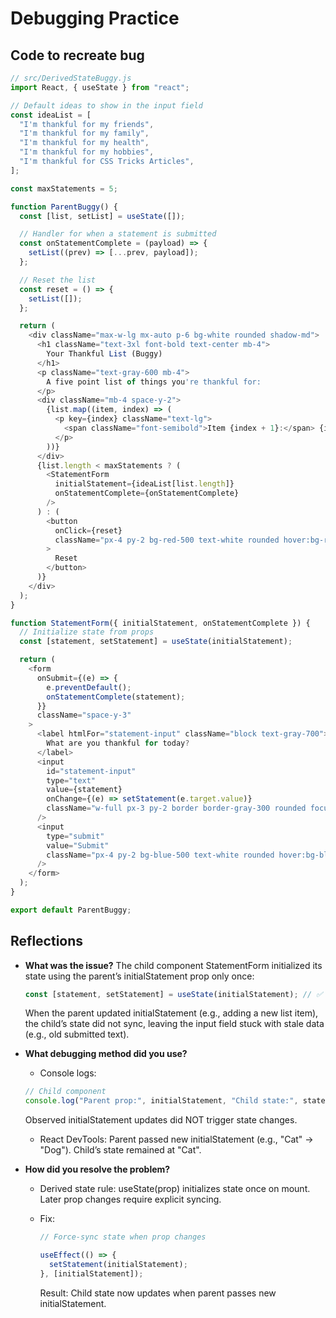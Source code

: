 # Debugging Practice

## Code to recreate bug

```javascript
// src/DerivedStateBuggy.js
import React, { useState } from "react";

// Default ideas to show in the input field
const ideaList = [
  "I'm thankful for my friends",
  "I'm thankful for my family",
  "I'm thankful for my health",
  "I'm thankful for my hobbies",
  "I'm thankful for CSS Tricks Articles",
];

const maxStatements = 5;

function ParentBuggy() {
  const [list, setList] = useState([]);

  // Handler for when a statement is submitted
  const onStatementComplete = (payload) => {
    setList((prev) => [...prev, payload]);
  };

  // Reset the list
  const reset = () => {
    setList([]);
  };

  return (
    <div className="max-w-lg mx-auto p-6 bg-white rounded shadow-md">
      <h1 className="text-3xl font-bold text-center mb-4">
        Your Thankful List (Buggy)
      </h1>
      <p className="text-gray-600 mb-4">
        A five point list of things you're thankful for:
      </p>
      <div className="mb-4 space-y-2">
        {list.map((item, index) => (
          <p key={index} className="text-lg">
            <span className="font-semibold">Item {index + 1}:</span> {item}
          </p>
        ))}
      </div>
      {list.length < maxStatements ? (
        <StatementForm
          initialStatement={ideaList[list.length]}
          onStatementComplete={onStatementComplete}
        />
      ) : (
        <button
          onClick={reset}
          className="px-4 py-2 bg-red-500 text-white rounded hover:bg-red-600 active:bg-red-700 transition"
        >
          Reset
        </button>
      )}
    </div>
  );
}

function StatementForm({ initialStatement, onStatementComplete }) {
  // Initialize state from props
  const [statement, setStatement] = useState(initialStatement);

  return (
    <form
      onSubmit={(e) => {
        e.preventDefault();
        onStatementComplete(statement);
      }}
      className="space-y-3"
    >
      <label htmlFor="statement-input" className="block text-gray-700">
        What are you thankful for today?
      </label>
      <input
        id="statement-input"
        type="text"
        value={statement}
        onChange={(e) => setStatement(e.target.value)}
        className="w-full px-3 py-2 border border-gray-300 rounded focus:outline-none focus:ring-2 focus:ring-blue-300"
      />
      <input
        type="submit"
        value="Submit"
        className="px-4 py-2 bg-blue-500 text-white rounded hover:bg-blue-600 active:bg-blue-700 transition cursor-pointer"
      />
    </form>
  );
}

export default ParentBuggy;
```

## Reflections

- **What was the issue?**
  The child component StatementForm initialized its state using the parent’s initialStatement prop only once:

  ```javascript
  const [statement, setStatement] = useState(initialStatement); // ✅ Runs once
  ```

  When the parent updated initialStatement (e.g., adding a new list item), the child’s state did not sync, leaving the input field stuck with stale data (e.g., old submitted text).

- **What debugging method did you use?**

  - Console logs:

  ```javascript
  // Child component
  console.log("Parent prop:", initialStatement, "Child state:", statement);
  ```

  Observed initialStatement updates did NOT trigger state changes.

  - React DevTools:
    Parent passed new initialStatement (e.g., "Cat" → "Dog"). Child’s state remained at "Cat".

- **How did you resolve the problem?**

  - Derived state rule:
    useState(prop) initializes state once on mount. Later prop changes require explicit syncing.
  - Fix:

    ```javascript
    // Force-sync state when prop changes

    useEffect(() => {
      setStatement(initialStatement);
    }, [initialStatement]);
    ```

    Result: Child state now updates when parent passes new initialStatement.
